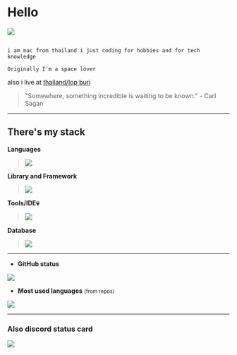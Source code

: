 # Hello

![](https://komarev.com/ghpvc/?username=IamMac208&label=Profile%20views&color=ff69b4)

```

i am mac from thailand i just coding for hobbies and for tech knowledge

Originally I'm a space lover

```

also i live at [thailand/lop buri](https://www.google.com/maps/place/14.79808,100.65397)<br>

> "Somewhere, something incredible is waiting to be known." - Carl Sagan

---

## There's my stack

**Languages**<br />

> ![](https://skillicons.dev/icons?i=js,py,css,html&theme=dark)<br />

**Library and Framework**

> ![](https://skillicons.dev/icons?i=vue,react,flask&theme=dark)


**Tools/IDE💀**<br />

> ![](https://skillicons.dev/icons?i=git,nginx,vim,neovim,vite&theme=dark)

**Database**<br />

> ![](https://skillicons.dev/icons?i=sqlite,postgres,redis&theme=dark)

---

- **GitHub status**<br />

<img src="https://github-readme-stats.vercel.app/api?username=IamMac208&show_icons=true&theme=jolly&count_private=true" /> 

- **Most used languages** <small>(from repos)</small>

<img src="https://github-readme-stats.vercel.app/api/top-langs/?username=IamMac208&theme=tokyonight&hide_border=false&include_all_commits=true&count_private=true&layout=compact" />

---

### Also discord status card

![](https://lanyard.cnrad.dev/api/829156179803504670?theme=dark&borderRadius=35px&bg=3d223c)

  
  
